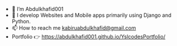 - 👋 I’m Abdulkhafid001
- 🌱 I develop Websites and Mobile apps primarily using Django and Python.
- 📫 How to reach me kabiruabdulkhafid@gmail.com
- Portfolio 👉 https://abdulkhafid001.github.io/YslcodesPortfolio/

<!---
Abdulkhafid001/Abdulkhafid001 is a ✨ special ✨ repository because its `README.md` (this file) appears on your GitHub profile.
You can click the Preview link to take a look at your changes.
--->
